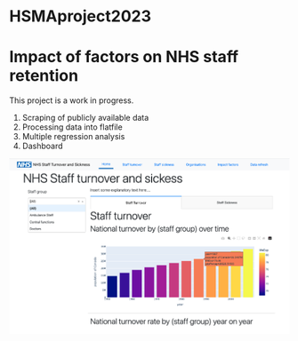 # HSMAproject2023

# Impact of factors on NHS staff retention

This project is a work in progress.

1. Scraping of publicly available data
2. Processing data into flatfile
3. Multiple regression analysis
4. Dashboard

![Sample dashboard image](./03_dashboard/assets/sample-dashboard.png)


